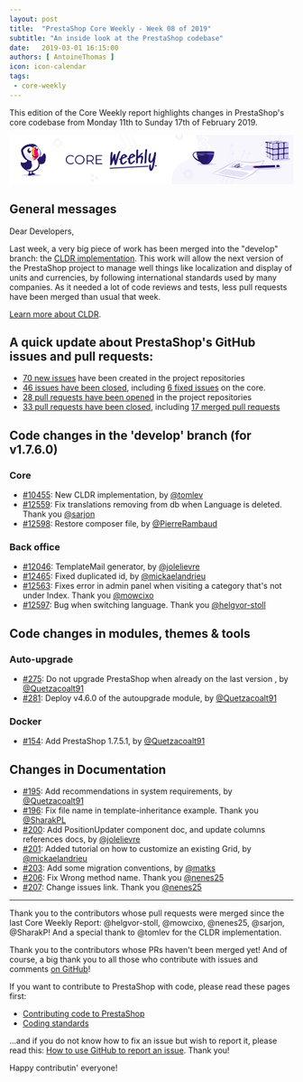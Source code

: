 ```yaml
---
layout: post
title:  "PrestaShop Core Weekly - Week 08 of 2019"
subtitle: "An inside look at the PrestaShop codebase"
date:   2019-03-01 16:15:00
authors: [ AntoineThomas ]
icon: icon-calendar
tags:
 - core-weekly
---
```


This edition of the Core Weekly report highlights changes in PrestaShop's core codebase from Monday 11th to Sunday 17th of February 2019.

![Core Weekly banner](/assets/images/2018/12/banner-core-weekly.jpg)


## General messages

Dear Developers,

Last week, a very big piece of work has been merged into the "develop" branch: the [CLDR implementation](https://github.com/PrestaShop/PrestaShop/pull/10455). This work will allow the next version of the PrestaShop project to manage well things like localization and display of units and currencies, by following international standards used by many companies. As it needed a lot of code reviews and tests, less pull requests have been merged than usual that week.

[Learn more about CLDR](http://cldr.unicode.org/).


## A quick update about PrestaShop's GitHub issues and pull requests:

- [70 new issues](https://github.com/search?q=org%3APrestaShop+is%3Apublic++-repo%3Aprestashop%2Fprestashop.github.io++is%3Aissue+created%3A2019-02-18..2019-02-24) have been created in the project repositories
- [46 issues have been closed](https://github.com/search?q=org%3APrestaShop+is%3Apublic++-repo%3Aprestashop%2Fprestashop.github.io++is%3Aissue+closed%3A2019-02-18..2019-02-24), including [6 fixed issues](https://github.com/search?q=org%3APrestaShop+is%3Apublic++-repo%3Aprestashop%2Fprestashop.github.io++is%3Aissue+label%3Afixed+closed%3A2019-02-18..2019-02-24) on the core.
- [28 pull requests have been opened](https://github.com/search?q=org%3APrestaShop+is%3Apublic++-repo%3Aprestashop%2Fprestashop.github.io++is%3Apr+created%3A2019-02-18..2019-02-24) in the project repositories
- [33 pull requests have been closed](https://github.com/search?q=org%3APrestaShop+is%3Apublic++-repo%3Aprestashop%2Fprestashop.github.io++is%3Apr+closed%3A2019-02-18..2019-02-24), including [17 merged pull requests](https://github.com/search?q=org%3APrestaShop+is%3Apublic++-repo%3Aprestashop%2Fprestashop.github.io++is%3Apr+merged%3A2019-02-18..2019-02-24)

## Code changes in the 'develop' branch (for v1.7.6.0)

### Core

* [#10455](https://github.com/PrestaShop/PrestaShop/pull/10455): New CLDR implementation, by [@tomlev](https://github.com/tomlev)
* [#12559](https://github.com/PrestaShop/PrestaShop/pull/12559): Fix translations removing from db when Language is deleted. Thank you [@sarjon](https://github.com/sarjon)
* [#12598](https://github.com/PrestaShop/PrestaShop/pull/12598): Restore composer file, by [@PierreRambaud](https://github.com/PierreRambaud)


### Back office

* [#12046](https://github.com/PrestaShop/PrestaShop/pull/12046): TemplateMail generator, by [@jolelievre](https://github.com/jolelievre)
* [#12465](https://github.com/PrestaShop/PrestaShop/pull/12465): Fixed duplicated id, by [@mickaelandrieu](https://github.com/mickaelandrieu)
* [#12563](https://github.com/PrestaShop/PrestaShop/pull/12563): Fixes error in admin panel when visiting a category that's not under Index. Thank you [@mowcixo](https://github.com/mowcixo)
* [#12597](https://github.com/PrestaShop/PrestaShop/pull/12597): Bug when switching language. Thank you [@helgvor-stoll](https://github.com/helgvor-stoll)


## Code changes in modules, themes & tools

### Auto-upgrade

* [#275](https://github.com/PrestaShop/autoupgrade/pull/275): Do not upgrade PrestaShop when already on the last version , by [@Quetzacoalt91](https://github.com/Quetzacoalt91)
* [#281](https://github.com/PrestaShop/autoupgrade/pull/281): Deploy v4.6.0 of the autoupgrade module, by [@Quetzacoalt91](https://github.com/Quetzacoalt91)


### Docker

* [#154](https://github.com/PrestaShop/docker/pull/154): Add PrestaShop 1.7.5.1, by [@Quetzacoalt91](https://github.com/Quetzacoalt91)


## Changes in Documentation

* [#195](https://github.com/PrestaShop/docs/pull/195): Add recommendations in system requirements, by [@Quetzacoalt91](https://github.com/Quetzacoalt91)
* [#196](https://github.com/PrestaShop/docs/pull/196): Fix file name in template-inheritance example. Thank you [@SharakPL](https://github.com/SharakPL)
* [#200](https://github.com/PrestaShop/docs/pull/200): Add PositionUpdater component doc, and update columns references docs, by [@jolelievre](https://github.com/jolelievre)
* [#201](https://github.com/PrestaShop/docs/pull/201): Added tutorial on how to customize an existing Grid, by [@mickaelandrieu](https://github.com/mickaelandrieu)
* [#203](https://github.com/PrestaShop/docs/pull/203): Add some migration conventions, by [@matks](https://github.com/matks)
* [#206](https://github.com/PrestaShop/docs/pull/206): Fix Wrong method name. Thank you [@nenes25](https://github.com/nenes25)
* [#207](https://github.com/PrestaShop/docs/pull/207): Change issues link. Thank you [@nenes25](https://github.com/nenes25)


<hr />

Thank you to the contributors whose pull requests were merged since the last Core Weekly Report: @helgvor-stoll, @mowcixo, @nenes25, @sarjon, @SharakP! And a special thank to @tomlev for the CLDR implementation.

Thank you to the contributors whose PRs haven't been merged yet! And of course, a big thank you to all those who contribute with issues and comments [on GitHub](https://github.com/PrestaShop/PrestaShop)!

If you want to contribute to PrestaShop with code, please read these pages first:

 * [Contributing code to PrestaShop](https://devdocs.prestashop.com/1.7/contribute/contribution-guidelines/)
 * [Coding standards](https://devdocs.prestashop.com/1.7/development/coding-standards/)

...and if you do not know how to fix an issue but wish to report it, please read this: [How to use GitHub to report an issue](https://devdocs.prestashop.com/1.7/contribute/contribute-reporting-issues/). Thank you!

Happy contributin' everyone!
